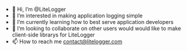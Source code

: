 - 👋 Hi, I’m @LiteLogger
- 👀 I’m interested in making application logging simple
- 🌱 I’m currently learning how to best serve application developers
- 💞️ I’m looking to collaborate on other users would would like to make client-side librarys for LiteLogger
- 📫 How to reach me contact@litelogger.com

<!---
LiteLogger/LiteLogger is a ✨ special ✨ repository because its `README.md` (this file) appears on your GitHub profile.
You can click the Preview link to take a look at your changes.
--->
